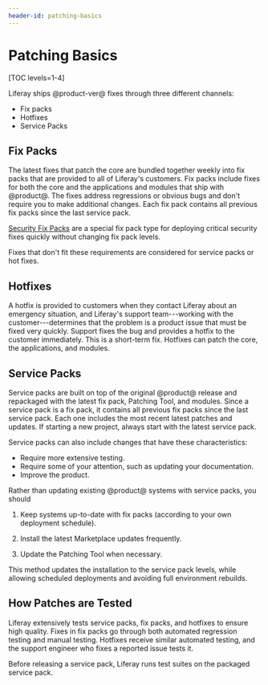 ```yaml
---
header-id: patching-basics
---
```


# Patching Basics

[TOC levels=1-4]

Liferay ships @product-ver@ fixes through three different channels: 

- Fix packs 
- Hotfixes 
- Service Packs 

## Fix Packs

The latest fixes that patch the core are bundled together weekly into fix packs
that are provided to all of Liferay's customers. Fix packs include fixes for
both the core and the applications and modules that ship with @product@. The
fixes address regressions or obvious bugs and don't require you to make
additional changes. Each fix pack contains all previous fix packs since the last
service pack. 

[Security Fix Packs](https://help.liferay.com/hc/en-us/articles/360035038331) 
are a special fix pack type for deploying critical security fixes quickly
without changing fix pack levels. 

Fixes that don't fit these requirements are considered for service packs or hot
fixes. 

## Hotfixes

A hotfix is provided to customers when they contact Liferay about an emergency
situation, and Liferay's support team---working with the customer---determines
that the problem is a product issue that must be fixed very quickly. Support
fixes the bug and provides a hotfix to the customer immediately. This is
a short-term fix. Hotfixes can patch the core, the applications, and modules. 

## Service Packs

Service packs are built on top of the original @product@ release and repackaged
with the latest fix pack, Patching Tool, and modules. Since a service pack is a
fix pack, it contains all previous fix packs since the last service pack. Each
one includes the most recent latest patches and updates. If starting a new
project, always start with the latest service pack. 

Service packs can also include changes that have these characteristics:

- Require more extensive testing. 
- Require some of your attention, such as updating your documentation.
- Improve the product. 

Rather than updating existing @product@ systems with service packs, you should

1.  Keep systems up-to-date with fix packs (according to your own deployment
    schedule).

2.  Install the latest Marketplace updates frequently.

3.  Update the Patching Tool when necessary.

This method updates the installation to the service pack levels, while allowing
scheduled deployments and avoiding full environment rebuilds. 

## How Patches are Tested

Liferay extensively tests service packs, fix packs, and hotfixes to ensure high
quality. Fixes in fix packs go through both automated regression testing and
manual testing. Hotfixes receive similar automated testing, and the support
engineer who fixes a reported issue tests it. 

Before releasing a service pack, Liferay runs test suites on the packaged
service pack. 
